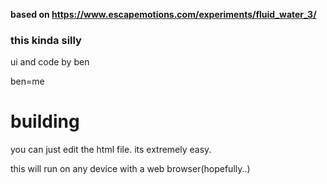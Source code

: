 **based on https://www.escapemotions.com/experiments/fluid_water_3/**

### this kinda silly


ui and code by ben

ben=me

# building

you can just edit the html file. its extremely easy. 

this will run on any device with a web browser(hopefully..)


